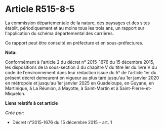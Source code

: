 # Article R515-8-5

La commission départementale de la nature, des paysages et des sites établit, périodiquement et au moins tous les trois ans,
un rapport sur l'application du schéma départemental des carrières.

Ce rapport peut être consulté en préfecture et en sous-préfectures.

**Nota:**

Conformément à l'article 2 du décret n° 2015-1676 du 15 décembre  2015, les dispositions de la sous-section 3 du chapitre V
du titre Ier  du livre V du code de l‘environnement dans leur rédaction issue du 5° de  l'article 1er du présent décret
demeurent en vigueur au plus tard  jusqu'au 1er janvier 2020 en métropole et jusqu'au 1er janvier 2025 en  Guadeloupe, en
Guyane, en Martinique, à La Réunion, à Mayotte, à  Saint-Martin et à Saint-Pierre-et-Miquelon.

**Liens relatifs à cet article**

_Créé par_:

  - Décret n°2015-1676 du 15 décembre 2015 - art. 1
